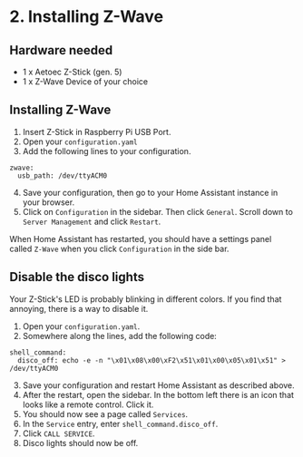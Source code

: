 # 2. Installing Z-Wave
## Hardware needed
* 1 x Aetoec Z-Stick (gen. 5)
* 1 x Z-Wave Device of your choice

## Installing Z-Wave
1. Insert Z-Stick in Raspberry Pi USB Port.
2. Open your `configuration.yaml`
3. Add the following lines to your configuration.
```
zwave:
  usb_path: /dev/ttyACM0
```
4. Save your configuration, then go to your Home Assistant instance in your browser.
5. Click on `Configuration` in the sidebar. Then click `General`. Scroll down to `Server Management` and click `Restart`.

When Home Assistant has restarted, you should have a settings panel called `Z-Wave` when you click `Configuration` in the side bar.

## Disable the disco lights
Your Z-Stick's LED is probably blinking in different colors. If you find that annoying, there is a way to disable it.
1. Open your `configuration.yaml`.
2. Somewhere along the lines, add the following code:
```
shell_command:
  disco_off: echo -e -n "\x01\x08\x00\xF2\x51\x01\x00\x05\x01\x51" > /dev/ttyACM0
```
3. Save your configuration and restart Home Assistant as described above.
4. After the restart, open the sidebar. In the bottom left there is an icon that looks like a remote control. Click it.
5. You should now see a page called `Services`.
6. In the `Service` entry, enter `shell_command.disco_off`.
7. Click `CALL SERVICE`.
8. Disco lights should now be off.
